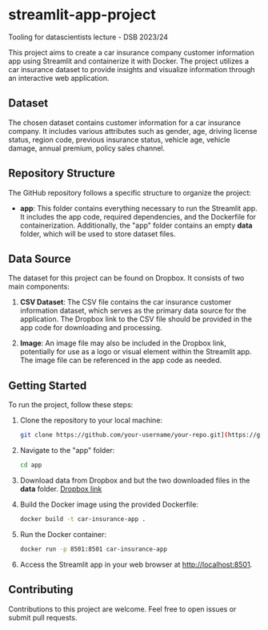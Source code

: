 # streamlit-app-project
Tooling for datascientists lecture - DSB 2023/24

This project aims to create a car insurance company customer information app using Streamlit and containerize it with Docker. The project utilizes a car insurance dataset to provide insights and visualize information through an interactive web application.

## Dataset

The chosen dataset contains customer information for a car insurance company. It includes various attributes such as gender, age, driving license status, region code, previous insurance status, vehicle age, vehicle damage, annual premium, policy sales channel.

## Repository Structure

The GitHub repository follows a specific structure to organize the project:

- **app**: This folder contains everything necessary to run the Streamlit app. It includes the app code, required dependencies, and the Dockerfile for containerization. Additionally, the "app" folder contains an empty **data** folder, which will be used to store dataset files.

## Data Source

The dataset for this project can be found on Dropbox. It consists of two main components:

1. **CSV Dataset**: The CSV file contains the car insurance customer information dataset, which serves as the primary data source for the application. The Dropbox link to the CSV file should be provided in the app code for downloading and processing.

2. **Image**: An image file may also be included in the Dropbox link, potentially for use as a logo or visual element within the Streamlit app. The image file can be referenced in the app code as needed.

## Getting Started

To run the project, follow these steps:

1. Clone the repository to your local machine:

   ```bash
   git clone https://github.com/your-username/your-repo.git](https://github.com/MarieSophieRichard/streamlit-app-project.git
   ```

2. Navigate to the "app" folder:

   ```bash
   cd app
   ```

3. Download data from Dropbox and but the two downloaded files in the **data** folder. [Dropbox link](https://www.dropbox.com/scl/fo/1f8ens3hb0z6zablb8hw2/h?rlkey=3t8lf0jzcd6mx5m171ie92zxo&dl=0)

4. Build the Docker image using the provided Dockerfile:

   ```bash
   docker build -t car-insurance-app .
   ```

6. Run the Docker container:

   ```bash
   docker run -p 8501:8501 car-insurance-app
   ```

7. Access the Streamlit app in your web browser at [http://localhost:8501](http://localhost:8501).

## Contributing

Contributions to this project are welcome. Feel free to open issues or submit pull requests.
